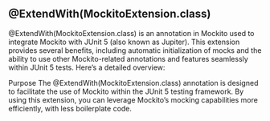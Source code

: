 ## @ExtendWith(MockitoExtension.class)  

@ExtendWith(MockitoExtension.class) is an annotation in Mockito used to integrate Mockito with JUnit 5 (also known as Jupiter). This extension provides several benefits, including automatic initialization of mocks and the ability to use other Mockito-related annotations and features seamlessly within JUnit 5 tests. Here’s a detailed overview:

Purpose
The @ExtendWith(MockitoExtension.class) annotation is designed to facilitate the use of Mockito within the JUnit 5 testing framework. By using this extension, you can leverage Mockito’s mocking capabilities more efficiently, with less boilerplate code.
